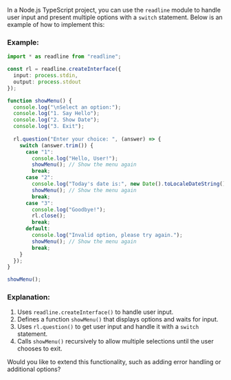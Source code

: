 In a Node.js TypeScript project, you can use the `readline` module to handle user input and present multiple options with a `switch` statement. Below is an example of how to implement this:

### Example:
```typescript
import * as readline from "readline";

const rl = readline.createInterface({
  input: process.stdin,
  output: process.stdout
});

function showMenu() {
  console.log("\nSelect an option:");
  console.log("1. Say Hello");
  console.log("2. Show Date");
  console.log("3. Exit");
  
  rl.question("Enter your choice: ", (answer) => {
    switch (answer.trim()) {
      case "1":
        console.log("Hello, User!");
        showMenu(); // Show the menu again
        break;
      case "2":
        console.log("Today's date is:", new Date().toLocaleDateString());
        showMenu(); // Show the menu again
        break;
      case "3":
        console.log("Goodbye!");
        rl.close();
        break;
      default:
        console.log("Invalid option, please try again.");
        showMenu(); // Show the menu again
        break;
    }
  });
}

showMenu();
```

### Explanation:
1. Uses `readline.createInterface()` to handle user input.
2. Defines a function `showMenu()` that displays options and waits for input.
3. Uses `rl.question()` to get user input and handle it with a `switch` statement.
4. Calls `showMenu()` recursively to allow multiple selections until the user chooses to exit.

Would you like to extend this functionality, such as adding error handling or additional options?